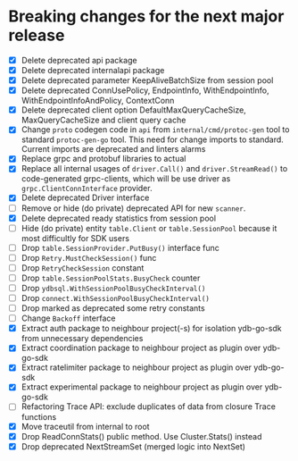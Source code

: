 # Breaking changes for the next major release
- [x] Delete deprecated api package
- [x] Delete deprecated internalapi package
- [x] Delete deprecated parameter KeepAliveBatchSize from session pool
- [x] Delete deprecated ConnUsePolicy, EndpointInfo, WithEndpointInfo, WithEndpointInfoAndPolicy, ContextConn
- [x] Delete deprecated client option DefaultMaxQueryCacheSize, MaxQueryCacheSize and client query cache
- [x] Change `proto` codegen code in `api` from `internal/cmd/protoc-gen` tool to standard `protoc-gen-go` tool. 
  This need for change imports to standard. Current imports are deprecated and linters alarms
- [x] Replace grpc and protobuf libraries to actual
- [x] Replace all internal usages of `driver.Call()` and `driver.StreamRead()` to code-generated grpc-clients,
      which will be use driver as `grpc.ClientConnInterface`  provider.
- [x] Delete deprecated Driver interface
- [ ] Remove or hide (do private) deprecated API for new `scanner`.
- [x] Delete deprecated ready statistics from session pool
- [ ] Hide (do private) entity `table.Client` or `table.SessionPool` because it most difficultly for SDK users
- [ ] Drop `table.SessionProvider.PutBusy()` interface func
- [ ] Drop `Retry.MustCheckSession()` func
- [ ] Drop `RetryCheckSession` constant
- [ ] Drop `table.SessionPoolStats.BusyCheck` counter
- [ ] Drop `ydbsql.WithSessionPoolBusyCheckInterval()`
- [ ] Drop `connect.WithSessionPoolBusyCheckInterval()`
- [ ] Drop marked as deprecated some retry constants
- [ ] Change `Backoff` interface
- [x] Extract auth package to neighbour project(-s) for isolation ydb-go-sdk from unnecessary dependencies
- [x] Extract coordination package to neighbour project as plugin over ydb-go-sdk
- [x] Extract ratelimiter package to neighbour project as plugin over ydb-go-sdk
- [x] Extract experimental package to neighbour project as plugin over ydb-go-sdk
- [ ] Refactoring Trace API: exclude duplicates of data from closure Trace functions
- [x] Move traceutil from internal to root
- [X] Drop ReadConnStats() public method. Use Cluster.Stats() instead
- [x] Drop deprecated NextStreamSet (merged logic into NextSet)